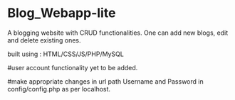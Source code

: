 # Blog_Webapp-lite
A blogging website with CRUD functionalities.
One can add new blogs, edit and delete existing ones.

built using : HTML/CSS/JS/PHP/MySQL

#user account functionality yet to be added.

#make appropriate changes in url path Username and Password in config/config.php as per localhost.
